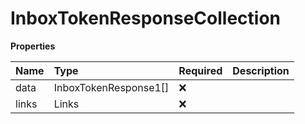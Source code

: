 # InboxTokenResponseCollection

**Properties**

| Name  | Type                  | Required | Description |
| :---- | :-------------------- | :------- | :---------- |
| data  | InboxTokenResponse1[] | ❌       |             |
| links | Links                 | ❌       |             |
